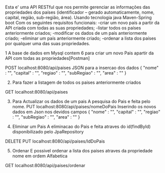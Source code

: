 Esta e' uma API RESTful que nos permite gerenciar as informações das propriedades dos países (identificador – gerado automaticamente, nome, capital, região, sub-região, área).
Usando tecnologia java Maven-Spring boot Com os seguintes requisitos funcionais:
-criar um novo país a partir da API criada com todas as suas propriedades;
-listar todos os países anteriormente criados;
-modificar os dados de um país anteriormente criado;
-eliminar um país anteriormente criado;
-ordenar a lista dos países por qualquer uma das suas propriedades.




1 A base de dados em  Mysql  contem 6
para criar um novo Pais apartir da API com todas as propriedades[Postman]

POST localhost:8080/api/paises
JSON para a insercao dos dados
{
   "nome" : "",
   "capital" : "",
   "regiao" : "",
   "subRegiao" : "",
   "area" : ""
}


2. Para fazer a listagem de todos os paises anteriormente criados

GET localhost:8080/api/paises

3. Para Actualizar os dados de um pais 
 A pesquisa do Pais e feita pelo nome.
 PUT localhost:8080/api/paises/nomeDoPais
Inserindo os novos dados em Json nos devidos campos
{
   "nome" : "",
   "capital" : "",
   "regiao" : "",
   "subRegiao" : "",
   "area" : ""
}

4. Eliminar um Pais
A eliminacao do Pais e feita atraves do id(findById) disponibilizado pelo JpaRepository

DELETE PUT localhost:8080/api/paises/IdDoPais

5. Ordenar
E possivel ordenar a lista dos paises atraves da propriedade nome em ordem Alfabetica

GET localhost:8080/api/paises/ordenar
